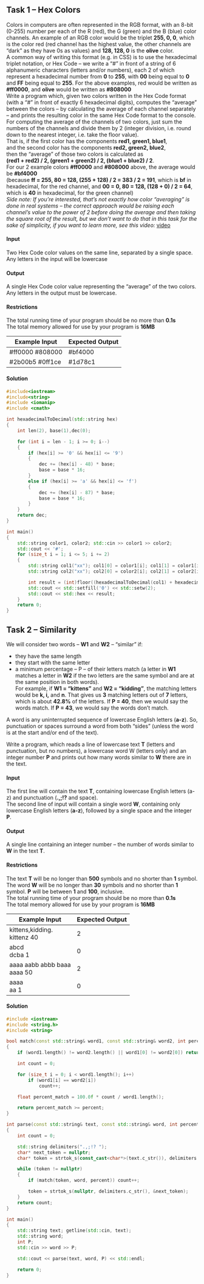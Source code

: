 ## Task 1 – Hex Colors 
Colors in computers are often represented in the RGB format, with an 8-bit (0-255) number per each of the R (red), the G (green) and the B (blue) color channels. An example of an RGB color would be the triplet **255, 0, 0**, which is the color red (red channel has the highest value, the other channels are “dark” as they have 0s as values) and **128, 128, 0** is the **olive** color.<br>
A common way of writing this format (e.g. in CSS) is to use the hexadecimal triplet notation, or Hex Code – we write a “#” in front of a string of 6 alphanumeric characters (letters and/or numbers), each 2 of which represent a hexadecimal number from **0** to **255**, with **00** being equal to **0** and **FF** being equal to **255**. For the above examples, red would be written as **#ff0000**, and **olive** would be written as **#808000**<br>
Write a program which, given two colors written in the Hex Code format (with a “#” in front of exactly 6 hexadecimal digits), computes the “average” between the colors – by calculating the average of each channel separately – and prints the resulting color in the same Hex Code format to the console. For computing the average of the channels of two colors, just sum the numbers of the channels and divide them by 2 (integer division, i.e. round down to the nearest integer, i.e. take the floor value).<br>
That is, if the first color has the components **red1, green1, blue1**, <br>
and the second color has the components **red2, green2, blue2**, <br>
then the “average” of those two colors is calculated as <br>
**(red1 + red2) / 2, (green1 + green2) / 2, (blue1 + blue2) / 2**. <br>
For our 2 example colors **#ff0000** and **#808000** above, the average would be **#bf4000** <br>
(because **ff = 255, 80 = 128, (255 + 128) / 2 = 383 / 2 = 191**, which is **bf** in hexadecimal, for the red channel, and **00 = 0, 80 = 128, (128 + 0) / 2 = 64**, which is **40** in hexadecimal, for the green channel)<br>
*Side note: If you’re interested, that’s not exactly how color “averaging” is done in real systems – the correct approach would be raising each channel’s value to the power of 2 before doing the average and then taking the square root of the result, but we don’t want to do that in this task for the sake of simplicity, if you want to learn more, see this video:* [video](https://youtu.be/LKnqECcg6Gw)
#### Input
Two Hex Code color values on the same line, separated by a single space. Any letters in the input will be lowercase
#### Output
A single Hex Code color value representing the “average” of the two colors. Any letters in the output must be lowercase.
#### Restrictions
The total running time of your program should be no more than **0.1s**<br>
The total memory allowed for use by your program is **16MB**

Example Input|Expected Output
-|-
#ff0000 #808000|	#bf4000
#2b00b5 #0ff1ce|	#1d78c1

#### Solution

```cpp
#include<iostream> 
#include<string> 
#include <iomanip>
#include <cmath>

int hexadecimalToDecimal(std::string hex)
{
	int len(2), base(1),dec(0);

	for (int i = len - 1; i >= 0; i--)
	{
		if (hex[i] >= '0' && hex[i] <= '9')
		{
			dec += (hex[i] - 48) * base;
			base = base * 16;
		}
		else if (hex[i] >= 'a' && hex[i] <= 'f')
		{
			dec += (hex[i] - 87) * base;
			base = base * 16;
		}
	}
	return dec;
}

int main()
{
	std::string color1, color2; std::cin >> color1 >> color2;
	std::cout << '#';
	for (size_t i = 1; i <= 5; i += 2)
	{
		std::string col1("xx"); col1[0] = color1[i]; col1[1] = color1[i + 1];
		std::string col2("xx"); col2[0] = color2[i]; col2[1] = color2[i + 1];

		int result = (int)floor((hexadecimalToDecimal(col1) + hexadecimalToDecimal(col2)) / 2);
		std::cout << std::setfill('0') << std::setw(2);
		std::cout << std::hex << result;
	}	
	return 0;
}
```

## Task 2 – Similarity

We will consider two words – **W1** and **W2** – “similar” if:<br>
- they have the same length
- they start with the same letter
- a minimum percentage – P – of their letters match (a letter in **W1** matches a letter in **W2** if the two letters are the same symbol and are at the same position in both words).<br>
For example, if **W1 = “kittens”** and **W2 = “kidding”**, the matching letters would be **k, i,** and **n**. That gives us **3** matching letters out of **7** letters, which is about **42.8%** of the letters. If **P = 40**, then we would say the words match. If **P = 43**, we would say the words don’t match.

A word is any uninterrupted sequence of lowercase English letters (**a-z**). So, punctuation or spaces surround a word from both “sides” (unless the word is at the start and/or end of the text).

Write a program, which reads a line of lowercase text **T** (letters and punctuation, but no numbers), a lowercase word W (letters only) and an integer number **P** and prints out how many words similar to **W** there are in the text.
#### Input
The first line will contain the text **T**, containing lowercase English letters (a-z) and punctuation (**.,;!?** and space).<br>
The second line of input will contain a single word **W**, containing only lowercase English letters (**a-z**), followed by a single space and the integer **P**.
#### Output
A single line containing an integer number – the number of words similar to **W** in the text **T**.
#### Restrictions
The text **T** will be no longer than **500** symbols and no shorter than **1** symbol. The word **W** will be no longer than **30** symbols and no shorter than **1** symbol. **P** will be between **1** and **100**, inclusive.<br>
The total running time of your program should be no more than **0.1s** <br>
The total memory allowed for use by your program is **16MB** <br>


Example Input|Expected Output
-|-
kittens,kidding.<br>kittenz 40|2
abcd<br>dcba 1|0
aaaa aabb abbb baaa<br>aaaa 50|2
aaaa<br>aa 1|0

#### Solution

```cpp
#include <iostream>
#include <string.h>
#include <string>

bool match(const std::string& word1, const std::string& word2, int percent)
{
	if (word1.length() != word2.length() || word1[0] != word2[0]) return false;

	int count = 0;

	for (size_t i = 0; i < word1.length(); i++)
		if (word1[i] == word2[i])
			count++;

	float percent_match = 100.0f * count / word1.length();

	return percent_match >= percent;
}

int parse(const std::string& text, const std::string& word, int percent)
{
	int count = 0;

	std::string delimiters(".,;!? ");
	char* next_token = nullptr;
	char* token = strtok_s(const_cast<char*>(text.c_str()), delimiters.c_str(), &next_token);

	while (token != nullptr)
	{
		if (match(token, word, percent)) count++;

		token = strtok_s(nullptr, delimiters.c_str(), &next_token);
	}
	return count;
}

int main()
{
	std::string text; getline(std::cin, text);
	std::string word;
	int P;
	std::cin >> word >> P;

	std::cout << parse(text, word, P) << std::endl;

	return 0;
}
```
